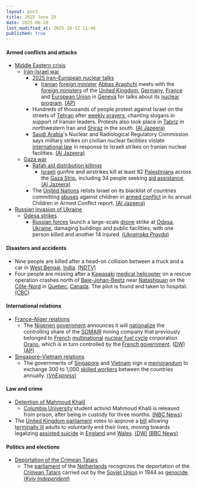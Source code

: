 ```yaml
---
layout: post
title: 2025 June 20
date: 2025-06-20
last_modified_at: 2025-10-12 11:46
published: true
---
```



#### Armed conflicts and attacks

* [Middle Eastern crisis](https://en.wikipedia.org/wiki/Middle_Eastern_crisis_%282023%E2%80%93present%29 "Middle Eastern crisis (2023–present)")
  * [Iran–Israel war](https://en.wikipedia.org/wiki/Iran%E2%80%93Israel_war "Iran–Israel war")
    * [2025 Iran–European nuclear talks](https://en.wikipedia.org/wiki/2025_Iran%E2%80%93European_nuclear_talks "2025 Iran–European nuclear talks")
      * [Iranian](https://en.wikipedia.org/wiki/Iran "Iran") [foreign minister](https://en.wikipedia.org/wiki/Minister_of_Foreign_Affairs_%28Iran%29 "Minister of Foreign Affairs (Iran)") [Abbas Araghchi](https://en.wikipedia.org/wiki/Abbas_Araghchi "Abbas Araghchi") meets with the [foreign ministers](https://en.wikipedia.org/wiki/Foreign_minister "Foreign minister") of the [United Kingdom](https://en.wikipedia.org/wiki/United_Kingdom "United Kingdom"), [Germany](https://en.wikipedia.org/wiki/Germany "Germany"), [France](https://en.wikipedia.org/wiki/France "France") and [European Union](https://en.wikipedia.org/wiki/European_Union "European Union") in [Geneva](https://en.wikipedia.org/wiki/Geneva "Geneva") for talks about its [nuclear program](https://en.wikipedia.org/wiki/Nuclear_program_of_Iran "Nuclear program of Iran"). [(AP)](https://apnews.com/article/iran-nuclear-geneva-talks-europe-israel-0c9b3dff338f279c85d94885cb1b51b8)
    * Hundreds of thousands of people protest against Israel on the streets of [Tehran](https://en.wikipedia.org/wiki/Tehran "Tehran") after [weekly prayers](https://en.wikipedia.org/wiki/Salah "Salah"), chanting slogans in support of Iranian leaders. Protests also took place in [Tabriz](https://en.wikipedia.org/wiki/Tabriz "Tabriz") in northwestern Iran and [Shiraz](https://en.wikipedia.org/wiki/Shiraz "Shiraz") in the south. [(Al Jazeera)](https://aje.io/asdg2r?update=3788002)
    * [Saudi Arabia](https://en.wikipedia.org/wiki/Saudi_Arabia "Saudi Arabia")'s Nuclear and Radiological Regulatory Commission says military strikes on civilian nuclear facilities violate [international law](https://en.wikipedia.org/wiki/International_law "International law") in response to Israeli strikes on Iranian nuclear facilities. [(Al Jazeera)](https://aje.io/asdg2r?update=3787994)
  * [Gaza war](https://en.wikipedia.org/wiki/Gaza_war "Gaza war")
    * [Rafah aid distribution killings](https://en.wikipedia.org/wiki/Rafah_aid_distribution_killings "Rafah aid distribution killings")
      * [Israeli](https://en.wikipedia.org/wiki/Israel_Defense_Forces "Israel Defense Forces") gunfire and airstrikes kill at least 82 [Palestinians](https://en.wikipedia.org/wiki/Palestinians "Palestinians") across the [Gaza Strip](https://en.wikipedia.org/wiki/Gaza_Strip "Gaza Strip"), including 34 people seeking [aid assistance](https://en.wikipedia.org/wiki/Humanitarian_aid_during_the_Gaza_war "Humanitarian aid during the Gaza war"). [(Al Jazeera)](https://www.aljazeera.com/news/2025/6/20/at-least-35-killed-in-new-israeli-attack-on-gaza-aid-seekers)
    * The [United Nations](https://en.wikipedia.org/wiki/United_Nation "United Nation") relists Israel on its blacklist of countries committing [abuses](https://en.wikipedia.org/wiki/Abuse "Abuse") against children in [armed conflict](https://en.wikipedia.org/wiki/Armed_conflict "Armed conflict") in its annual Children in Armed Conflict report. [(Al Jazeera)](https://www.aljazeera.com/news/2025/6/20/israel-again-included-in-un-blacklist-for-grave-violations-against-children)
* [Russian invasion of Ukraine](https://en.wikipedia.org/wiki/Russian_invasion_of_Ukraine "Russian invasion of Ukraine")
  * [Odesa strikes](https://en.wikipedia.org/wiki/Odesa_strikes_%282022%E2%80%93present%29 "Odesa strikes (2022–present)")
    * [Russian forces](https://en.wikipedia.org/wiki/Russian_Armed_Forces "Russian Armed Forces") launch a large-scale [drone](https://en.wikipedia.org/wiki/Drone_warfare "Drone warfare") strike at [Odesa](https://en.wikipedia.org/wiki/Odesa "Odesa"), [Ukraine](https://en.wikipedia.org/wiki/Ukraine "Ukraine"), damaging buildings and public facilities, with one person killed and another 14 injured. [(*Ukrainska Pravda*)](https://www.pravda.com.ua/eng/news/2025/06/20/7517947/)

#### Disasters and accidents

* Nine people are killed after a head-on collision between a truck and a car in [West Bengal](https://en.wikipedia.org/wiki/West_Bengal "West Bengal"), [India](https://en.wikipedia.org/wiki/India "India"). [(NDTV)](https://www.ndtv.com/cities/9-killed-in-car-truck-collision-in-west-bengal-8714578)
* Four people are missing after a [Kawasaki](https://en.wikipedia.org/wiki/MBB/Kawasaki_BK_117 "MBB/Kawasaki BK 117") [medical helicopter](https://en.wikipedia.org/wiki/Air_medical_services "Air medical services") on a rescue operation crashes north of [Baie-Johan-Beetz](https://en.wikipedia.org/wiki/Baie-Johan-Beetz "Baie-Johan-Beetz") near [Natashquan](https://en.wikipedia.org/wiki/Natashquan "Natashquan") on the [Côte-Nord](https://en.wikipedia.org/wiki/C%C3%B4te-Nord "Côte-Nord") in [Quebec](https://en.wikipedia.org/wiki/Quebec "Quebec"), [Canada](https://en.wikipedia.org/wiki/Canada "Canada"). The pilot is found and taken to hospital. [(CBC)](https://ici.radio-canada.ca/nouvelle/2174324/ecrasement-helicoptere-cote-nord-quatre-personnes-disparus-natashqua)

#### International relations

* [France–Niger relations](https://en.wikipedia.org/wiki/France%E2%80%93Niger_relations "France–Niger relations")
  * The [Nigerien government](https://en.wikipedia.org/wiki/Government_of_Niger "Government of Niger") announces it will [nationalize](https://en.wikipedia.org/wiki/Nationalization "Nationalization") the controlling share of the [SOMAIR](https://en.wikipedia.org/wiki/SOMAIR "SOMAIR") mining company that previously belonged to [French](https://en.wikipedia.org/wiki/France "France") [multinational](https://en.wikipedia.org/wiki/Multinational_corporation "Multinational corporation") [nuclear fuel cycle](https://en.wikipedia.org/wiki/Nuclear_fuel_cycle "Nuclear fuel cycle") corporation [Orano](https://en.wikipedia.org/wiki/Orano "Orano"), which is in turn controlled by the [French government](https://en.wikipedia.org/wiki/French_government "French government"). [(DW)](https://www.dw.com/en/niger-to-nationalize-french-share-in-uranium-company-somair/a-72979089) [(AP)](https://apnews.com/article/niger-uranium-somair-orano-sahel-4a3a9490d9c4f89edd3906a98ba2f79a)
* [Singapore–Vietnam relations](https://en.wikipedia.org/wiki/Singapore%E2%80%93Vietnam_relations "Singapore–Vietnam relations")
  * The governments of [Singapore](https://en.wikipedia.org/wiki/Singapore "Singapore") and [Vietnam](https://en.wikipedia.org/wiki/Vietnam "Vietnam") sign a [memorandum](https://en.wikipedia.org/wiki/Memorandum "Memorandum") to exchange 300 to 1,000 [skilled workers](https://en.wikipedia.org/wiki/Skilled_worker "Skilled worker") between the countries annually. [(*VnExpress*)](https://e.vnexpress.net/news/news/education/vietnam-singapore-to-exchange-1-000-talented-workers-each-year-under-new-program-4903941.html)

#### Law and crime

* [Detention of Mahmoud Khalil](https://en.wikipedia.org/wiki/Detention_of_Mahmoud_Khalil "Detention of Mahmoud Khalil")
  * [Columbia University](https://en.wikipedia.org/wiki/Columbia_University "Columbia University") student activist Mahmoud Khalil is released from prison, after being in custody for three months. [(NBC News)](https://www.nbcnews.com/news/us-news/mahmoud-khalil-ordered-released-federal-judge-rcna214163)
* The [United Kingdom parliament](https://en.wikipedia.org/wiki/United_Kingdom_parliament "United Kingdom parliament") votes to approve a [bill](https://en.wikipedia.org/wiki/Terminally_Ill_Adults_%28End_of_Life%29_Bill "Terminally Ill Adults (End of Life) Bill") allowing [terminally ill](https://en.wikipedia.org/wiki/Terminal_illness "Terminal illness") adults to voluntarily end their lives, moving towards legalizing [assisted suicide](https://en.wikipedia.org/wiki/Assisted_suicide "Assisted suicide") in [England](https://en.wikipedia.org/wiki/England "England") and [Wales](https://en.wikipedia.org/wiki/Wales "Wales"). [(DW)](https://www.dw.com/en/uk-parliament-backs-assisted-dying-bill-in-historic-vote/a-72988943) [(BBC News)](https://www.bbc.com/news/live/cg4ry0pge4kt)

#### Politics and elections

* [Deportation of the Crimean Tatars](https://en.wikipedia.org/wiki/Deportation_of_the_Crimean_Tatars "Deportation of the Crimean Tatars")
  * The [parliament](https://en.wikipedia.org/wiki/States_General_of_the_Netherlands "States General of the Netherlands") of the [Netherlands](https://en.wikipedia.org/wiki/Netherlands "Netherlands") recognizes the deportation of the [Crimean Tatars](https://en.wikipedia.org/wiki/Crimean_Tatars "Crimean Tatars") carried out by the [Soviet Union](https://en.wikipedia.org/wiki/Soviet_Union "Soviet Union") in 1944 as [genocide](https://en.wikipedia.org/wiki/Genocide "Genocide"). [(*Kyiv Independent*)](https://kyivindependent.com/dutch-parliament-recognizes-1944-deportation-of-crimean-tatars-as-genocide/)
